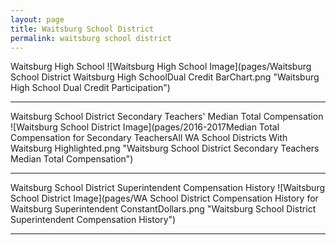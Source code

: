 ```yaml
---
layout: page
title: Waitsburg School District
permalink: waitsburg school district
---
```



Waitsburg High School
![Waitsburg High School Image](pages/Waitsburg School District Waitsburg High SchoolDual Credit BarChart.png "Waitsburg High School Dual Credit Participation")

___

Waitsburg School District Secondary Teachers' Median Total Compensation
![Waitsburg School District Image](pages/2016-2017Median Total Compensation for Secondary TeachersAll WA School Districts With Waitsburg Highlighted.png "Waitsburg School District Secondary Teachers Median Total Compensation")

___

Waitsburg School District Superintendent Compensation History
![Waitsburg School District Image](pages/WA School District Compensation History for Waitsburg Superintendent ConstantDollars.png "Waitsburg School District Superintendent Compensation History")

___

